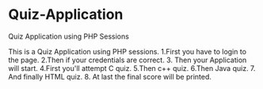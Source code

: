 # Quiz-Application 
Quiz Application using PHP Sessions

This is a Quiz Application using PHP sessions.
1.First you have to login to the page. 
2.Then if your credentials are correct.
3. Then your Application will start.
4.First you'll attempt C quiz.
5.Then c++ quiz.
6.Then Java quiz.
7. And finally HTML quiz.
8. At last the final score will be printed.
